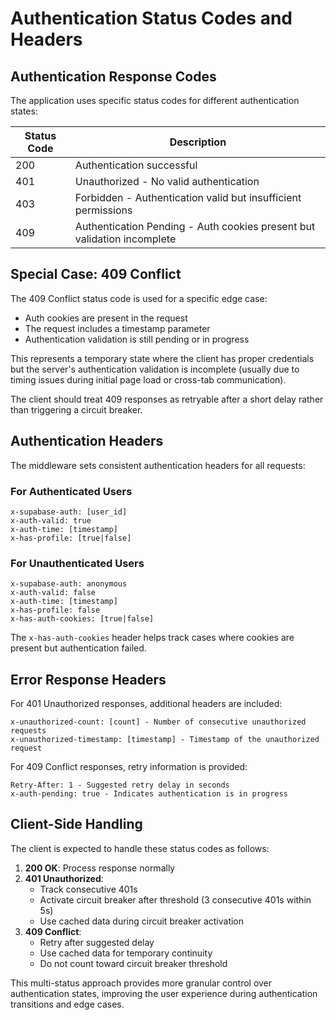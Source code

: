 # Authentication Status Codes and Headers

## Authentication Response Codes

The application uses specific status codes for different authentication states:

| Status Code | Description |
|-------------|-------------|
| 200 | Authentication successful |
| 401 | Unauthorized - No valid authentication |
| 403 | Forbidden - Authentication valid but insufficient permissions |
| 409 | Authentication Pending - Auth cookies present but validation incomplete |

## Special Case: 409 Conflict

The 409 Conflict status code is used for a specific edge case:

- Auth cookies are present in the request
- The request includes a timestamp parameter
- Authentication validation is still pending or in progress

This represents a temporary state where the client has proper credentials but the server's authentication validation is incomplete (usually due to timing issues during initial page load or cross-tab communication).

The client should treat 409 responses as retryable after a short delay rather than triggering a circuit breaker.

## Authentication Headers

The middleware sets consistent authentication headers for all requests:

### For Authenticated Users

```
x-supabase-auth: [user_id]
x-auth-valid: true
x-auth-time: [timestamp]
x-has-profile: [true|false]
```

### For Unauthenticated Users

```
x-supabase-auth: anonymous
x-auth-valid: false
x-auth-time: [timestamp]
x-has-profile: false
x-has-auth-cookies: [true|false]
```

The `x-has-auth-cookies` header helps track cases where cookies are present but authentication failed.

## Error Response Headers

For 401 Unauthorized responses, additional headers are included:

```
x-unauthorized-count: [count] - Number of consecutive unauthorized requests
x-unauthorized-timestamp: [timestamp] - Timestamp of the unauthorized request
```

For 409 Conflict responses, retry information is provided:

```
Retry-After: 1 - Suggested retry delay in seconds
x-auth-pending: true - Indicates authentication is in progress
```

## Client-Side Handling

The client is expected to handle these status codes as follows:

1. **200 OK**: Process response normally
2. **401 Unauthorized**: 
   - Track consecutive 401s
   - Activate circuit breaker after threshold (3 consecutive 401s within 5s)
   - Use cached data during circuit breaker activation
3. **409 Conflict**:
   - Retry after suggested delay
   - Use cached data for temporary continuity
   - Do not count toward circuit breaker threshold

This multi-status approach provides more granular control over authentication states, improving the user experience during authentication transitions and edge cases.